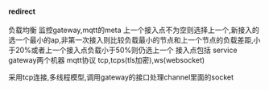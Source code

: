 #### redirect

负载均衡
监控gateway,mqtt的meta
上一个接入点不为空则选择上一个,新接入的选一个最小的ap,非第一次接入则比较负载最小的节点和上一个节点的负载差距,小于20%或者上一个接入点负载小于50%则仍选上一个
接入点包括 service gateway两个机器
mqtt协议  tcp,tcps(tls加密),ws(websocket)

采用tcp连接,多线程模型,调用gateway的接口处理channel里面的socket
